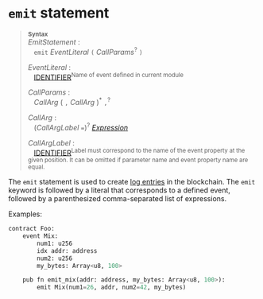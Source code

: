 # `emit` statement


> **<sup>Syntax</sup>**\
> _EmitStatement_ :\
> &nbsp;&nbsp; `emit` _EventLiteral_ `(` _CallParams_<sup>?</sup> `)`
>
> _EventLiteral_ :\
> &nbsp;&nbsp; [IDENTIFIER]<sup>Name of event defined in current module</sup>
>
> _CallParams_ :\
> &nbsp;&nbsp; _CallArg_&nbsp;( `,` _CallArg_ )<sup>\*</sup> `,`<sup>?</sup>
>
> _CallArg_ :\
> &nbsp;&nbsp; (_CallArgLabel_ `=`)<sup>?</sup> [_Expression_]
>
> _CallArgLabel_ :\
> &nbsp;&nbsp; [IDENTIFIER]<sup>Label must correspond to the name of the event property at the given position. It can be omitted if parameter name and event property name are equal.</sup>

The `emit` statement is used to create [log entries] in the blockchain. The `emit` keyword is followed by a literal that corresponds to a defined event, followed by a parenthesized comma-separated list of expressions.


Examples:

```python
contract Foo:
    event Mix:
        num1: u256
        idx addr: address
        num2: u256
        my_bytes: Array<u8, 100>

    pub fn emit_mix(addr: address, my_bytes: Array<u8, 100>):
        emit Mix(num1=26, addr, num2=42, my_bytes)
```

[_Expression_]: expressions.md
[IDENTIFIER]: identifiers.md
[struct]: structs.md
[EIP-838]: https://github.com/ethereum/EIPs/issues/838
[log entries]: https://ethereum.stackexchange.com/questions/12950/what-are-solidity-events-and-how-they-are-related-to-topics-and-logs/12951#12951